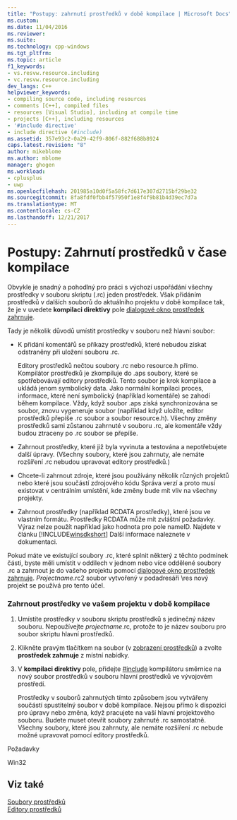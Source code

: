 ```yaml
---
title: "Postupy: zahrnutí prostředků v době kompilace | Microsoft Docs"
ms.custom: 
ms.date: 11/04/2016
ms.reviewer: 
ms.suite: 
ms.technology: cpp-windows
ms.tgt_pltfrm: 
ms.topic: article
f1_keywords:
- vs.resvw.resource.including
- vc.resvw.resource.including
dev_langs: C++
helpviewer_keywords:
- compiling source code, including resources
- comments [C++], compiled files
- resources [Visual Studio], including at compile time
- projects [C++], including resources
- '#include directive'
- include directive (#include)
ms.assetid: 357e93c2-0a29-42f9-806f-882f688b8924
caps.latest.revision: "8"
author: mikeblome
ms.author: mblome
manager: ghogen
ms.workload:
- cplusplus
- uwp
ms.openlocfilehash: 201985a10d0f5a58fc7d617e307d2715bf29be32
ms.sourcegitcommit: 8fa8fdf0fbb4f57950f1e8f4f9b81b4d39ec7d7a
ms.translationtype: MT
ms.contentlocale: cs-CZ
ms.lasthandoff: 12/21/2017
---
```

# <a name="how-to-include-resources-at-compile-time"></a>Postupy: Zahrnutí prostředků v čase kompilace
Obvykle je snadný a pohodlný pro práci s výchozí uspořádání všechny prostředky v souboru skriptu (.rc) jeden prostředek. Však přidáním prostředků v dalších souborů do aktuálního projektu v době kompilace tak, že je v uvedete **kompilaci direktivy** pole [dialogové okno prostředek zahrnuje](../windows/resource-includes-dialog-box.md).  
  
 Tady je několik důvodů umístit prostředky v souboru než hlavní soubor:  
  
-   K přidání komentářů se příkazy prostředků, které nebudou získat odstraněny při uložení souboru .rc.  
  
     Editory prostředků nečtou soubory .rc nebo resource.h přímo. Kompilátor prostředků je zkompiluje do .aps soubory, které se spotřebovávají editory prostředků. Tento soubor je krok kompilace a ukládá jenom symbolický data. Jako normální kompilaci proces, informace, které není symbolický (například komentáře) se zahodí během kompilace. Vždy, když soubor .aps získá synchronizována se soubor, znovu vygeneruje soubor (například když uložíte, editor prostředků přepíše .rc soubor a soubor resource.h). Všechny změny prostředků sami zůstanou zahrnuté v souboru .rc, ale komentáře vždy budou ztraceny po .rc soubor se přepíše.  
  
-   Zahrnout prostředky, které již byla vyvinuta a testována a nepotřebujete další úpravy. (Všechny soubory, které jsou zahrnuty, ale nemáte rozšíření .rc nebudou upravovat editory prostředků.)  
  
-   Chcete-li zahrnout zdroje, které jsou používány několik různých projektů nebo které jsou součástí zdrojového kódu Správa verzí a proto musí existovat v centrálním umístění, kde změny bude mít vliv na všechny projekty.  
  
-   Zahrnout prostředky (například RCDATA prostředky), které jsou ve vlastním formátu. Prostředky RCDATA může mít zvláštní požadavky. Výraz nelze použít například jako hodnota pro pole nameID. Najdete v článku [!INCLUDE[winsdkshort](../atl-mfc-shared/reference/includes/winsdkshort_md.md)] Další informace naleznete v dokumentaci.  
  
 Pokud máte ve existující soubory .rc, které splnit některý z těchto podmínek části, byste měli umístit v oddílech v jednom nebo více oddělené soubory .rc a zahrnout je do vašeho projektu pomocí [dialogové okno prostředek zahrnuje](../windows/resource-includes-dialog-box.md). *Projectname*.rc2 soubor vytvořený v podadresáři \res nový projekt se používá pro tento účel.  
  
### <a name="to-include-resources-in-your-project-at-compile-time"></a>Zahrnout prostředky ve vašem projektu v době kompilace  
  
1.  Umístíte prostředky v souboru skriptu prostředků s jedinečný název souboru. Nepoužívejte *projectname*.rc, protože to je název souboru pro soubor skriptu hlavní prostředků.  
  
2.  Klikněte pravým tlačítkem na soubor (v [zobrazení prostředků](../windows/resource-view-window.md)) a zvolte **prostředek zahrnuje** z místní nabídky.  
  
3.  V **kompilaci direktivy** pole, přidejte [#include](../preprocessor/hash-include-directive-c-cpp.md) kompilátoru směrnice na nový soubor prostředků v souboru hlavní prostředků ve vývojovém prostředí.  
  
     Prostředky v souborů zahrnutých tímto způsobem jsou vytvářeny součástí spustitelný soubor v době kompilace. Nejsou přímo k dispozici pro úpravy nebo změna, když pracujete na vaší hlavní projektového souboru. Budete muset otevřít soubory zahrnuté .rc samostatně. Všechny soubory, které jsou zahrnuty, ale nemáte rozšíření .rc nebude možné upravovat pomocí editory prostředků.  
  

  
 Požadavky  
  
 Win32  
  
## <a name="see-also"></a>Viz také  
 [Soubory prostředků](../windows/resource-files-visual-studio.md)   
 [Editory prostředků](../windows/resource-editors.md)